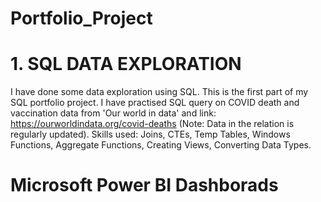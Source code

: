 # Portfolio_Project 

# 1. SQL DATA EXPLORATION
I have done some data exploration using SQL. This is the first part of my SQL portfolio project. 
I have practised SQL query on COVID death and vaccination data from 'Our world in data' and link: https://ourworldindata.org/covid-deaths (Note: Data in the relation is regularly updated).
Skills used: Joins, CTEs, Temp Tables, Windows Functions, Aggregate Functions, Creating Views, Converting Data Types.

# Microsoft Power BI Dashborads 
